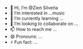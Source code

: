 - 👋 Hi, I’m @Zien Silveña 
- 👀 I’m interested in ...music
- 🌱 I’m currently learning ...
- 💞️ I’m looking to collaborate on ...
- 📫 How to reach me ...
- 😄 Pronouns: ...
- ⚡ Fun fact: ...

<!---
https://github.com/Angelbrn/Chin-miller.gitAngelbrn/Angelbrn is a ✨ special ✨ repository because its `README.md` (this file) appears on your GitHub profile.
You can click the Preview link to take a look at your changes.
---git remote add origin https://github.com/Angelbrn/Chin-miller.git
git branch -M main
git push -u origin main>
git remote add origin https://github.com/Angelbrn/Chin-miller.git
git branch -M main
git push -u origin mainhttps://github.com/Angelbrn/Chin-miller.git
